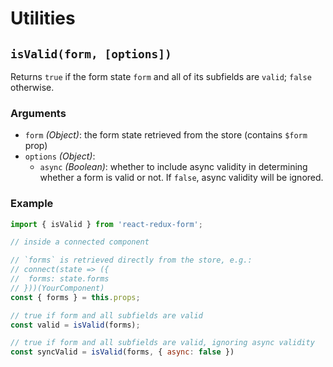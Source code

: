 # Utilities

## `isValid(form, [options])`

Returns `true` if the form state `form` and all of its subfields are `valid`; `false` otherwise.

### Arguments
- `form` _(Object)_: the form state retrieved from the store (contains `$form` prop)
- `options` _(Object)_:
  - `async` _(Boolean)_: whether to include async validity in determining whether a form is valid or not. If `false`, async validity will be ignored.

### Example
```jsx
import { isValid } from 'react-redux-form';

// inside a connected component

// `forms` is retrieved directly from the store, e.g.:
// connect(state => ({
//  forms: state.forms
// }))(YourComponent)
const { forms } = this.props;

// true if form and all subfields are valid
const valid = isValid(forms);

// true if form and all subfields are valid, ignoring async validity
const syncValid = isValid(forms, { async: false })
```
